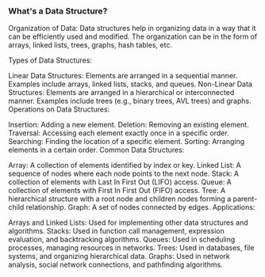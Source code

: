 ### **What's a Data Structure?**

Organization of Data: Data structures help in organizing data in a way that it can be efficiently used and modified. The organization can be in the form of arrays, linked lists, trees, graphs, hash tables, etc.

Types of Data Structures:

Linear Data Structures: Elements are arranged in a sequential manner. Examples include arrays, linked lists, stacks, and queues.
Non-Linear Data Structures: Elements are arranged in a hierarchical or interconnected manner. Examples include trees (e.g., binary trees, AVL trees) and graphs.
Operations on Data Structures:

Insertion: Adding a new element.
Deletion: Removing an existing element.
Traversal: Accessing each element exactly once in a specific order.
Searching: Finding the location of a specific element.
Sorting: Arranging elements in a certain order.
Common Data Structures:

Array: A collection of elements identified by index or key.
Linked List: A sequence of nodes where each node points to the next node.
Stack: A collection of elements with Last In First Out (LIFO) access.
Queue: A collection of elements with First In First Out (FIFO) access.
Tree: A hierarchical structure with a root node and children nodes forming a parent-child relationship.
Graph: A set of nodes connected by edges.
Applications:

Arrays and Linked Lists: Used for implementing other data structures and algorithms.
Stacks: Used in function call management, expression evaluation, and backtracking algorithms.
Queues: Used in scheduling processes, managing resources in networks.
Trees: Used in databases, file systems, and organizing hierarchical data.
Graphs: Used in network analysis, social network connections, and pathfinding algorithms.
